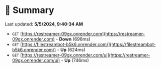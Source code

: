 # 📖 Summary
Last updated: **5/5/2024, 9:40:34 AM**

- `GET` [https://restreamer-09gx.onrender.com](https://restreamer-09gx.onrender.com) - **Down** (696ms)
- `GET` [https://filestreambot-b5k6.onrender.com/](https://filestreambot-b5k6.onrender.com/) - **Up** (624ms)
- `GET` [https://restreamer-09gx.onrender.com/ui](https://restreamer-09gx.onrender.com/ui) - **Up** (746ms)
